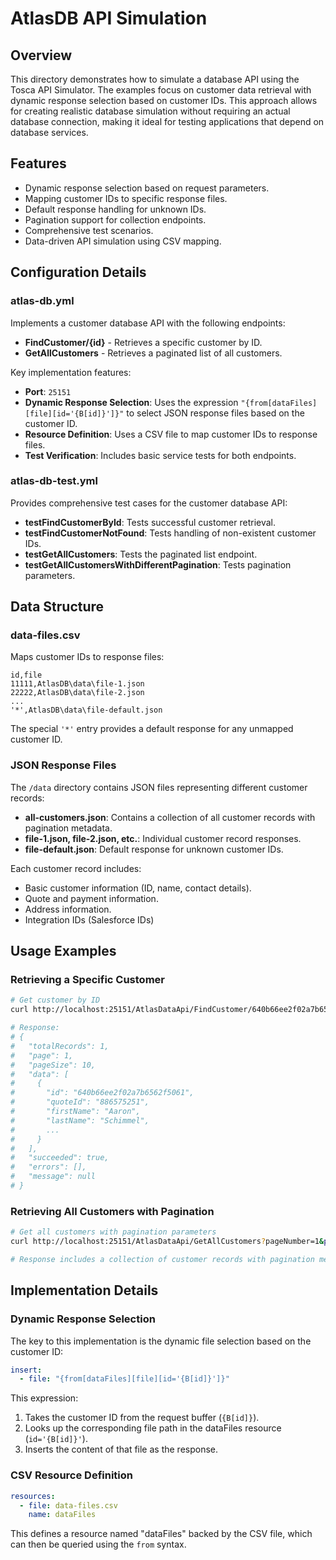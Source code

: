 # AtlasDB API Simulation

## Overview

This directory demonstrates how to simulate a database API using the Tosca API Simulator. The examples focus on customer data retrieval with dynamic response selection based on customer IDs. This approach allows for creating realistic database simulation without requiring an actual database connection, making it ideal for testing applications that depend on database services.

## Features

- Dynamic response selection based on request parameters.
- Mapping customer IDs to specific response files.
- Default response handling for unknown IDs.
- Pagination support for collection endpoints.
- Comprehensive test scenarios.
- Data-driven API simulation using CSV mapping.

## Configuration Details

### atlas-db.yml

Implements a customer database API with the following endpoints:

- **FindCustomer/{id}** - Retrieves a specific customer by ID.
- **GetAllCustomers** - Retrieves a paginated list of all customers.

Key implementation features:

- **Port**: `25151`
- **Dynamic Response Selection**: Uses the expression `"{from[dataFiles][file][id='{B[id]}']}"` to select JSON response files based on the customer ID.
- **Resource Definition**: Uses a CSV file to map customer IDs to response files.
- **Test Verification**: Includes basic service tests for both endpoints.

### atlas-db-test.yml

Provides comprehensive test cases for the customer database API:

- **testFindCustomerById**: Tests successful customer retrieval.
- **testFindCustomerNotFound**: Tests handling of non-existent customer IDs.
- **testGetAllCustomers**: Tests the paginated list endpoint.
- **testGetAllCustomersWithDifferentPagination**: Tests pagination parameters.

## Data Structure

### data-files.csv

Maps customer IDs to response files:

```csv
id,file
11111,AtlasDB\data\file-1.json
22222,AtlasDB\data\file-2.json
...
'*',AtlasDB\data\file-default.json
```

The special `'*'` entry provides a default response for any unmapped customer ID.

### JSON Response Files

The `/data` directory contains JSON files representing different customer records:

- **all-customers.json**: Contains a collection of all customer records with pagination metadata.
- **file-1.json, file-2.json, etc.**: Individual customer record responses.
- **file-default.json**: Default response for unknown customer IDs.

Each customer record includes:

- Basic customer information (ID, name, contact details).
- Quote and payment information.
- Address information.
- Integration IDs (Salesforce IDs)

## Usage Examples

### Retrieving a Specific Customer

```bash
# Get customer by ID
curl http://localhost:25151/AtlasDataApi/FindCustomer/640b66ee2f02a7b6562f5061

# Response:
# {
#   "totalRecords": 1,
#   "page": 1,
#   "pageSize": 10,
#   "data": [
#     {
#       "id": "640b66ee2f02a7b6562f5061",
#       "quoteId": "886575251",
#       "firstName": "Aaron",
#       "lastName": "Schimmel",
#       ...
#     }
#   ],
#   "succeeded": true,
#   "errors": [],
#   "message": null
# }
```

### Retrieving All Customers with Pagination

```bash
# Get all customers with pagination parameters
curl http://localhost:25151/AtlasDataApi/GetAllCustomers?pageNumber=1&pageSize=10

# Response includes a collection of customer records with pagination metadata
```

## Implementation Details

### Dynamic Response Selection

The key to this implementation is the dynamic file selection based on the customer ID:

```yaml
insert:
  - file: "{from[dataFiles][file][id='{B[id]}']}"
```

This expression:

1. Takes the customer ID from the request buffer (`{B[id]}`).
2. Looks up the corresponding file path in the dataFiles resource (`id='{B[id]}'`).
3. Inserts the content of that file as the response.

### CSV Resource Definition

```yaml
resources:
  - file: data-files.csv
    name: dataFiles
```

This defines a resource named "dataFiles" backed by the CSV file, which can then be queried using the `from` syntax.
